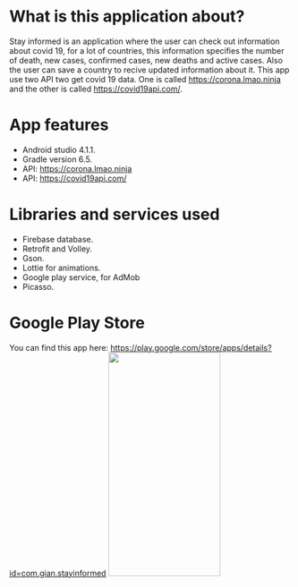 # What is this application about?
Stay informed is an application where the user can check out information about covid 19, for a lot of countries, this information specifies the number of death, new cases, confirmed cases, new deaths and active cases. Also the user can save a country to recive updated information about it. This app use two API two get covid 19 data. One is called https://corona.lmao.ninja and the other is called https://covid19api.com/.

# App features

* Android studio 4.1.1.
* Gradle version 6.5.
* API: https://corona.lmao.ninja
* API: https://covid19api.com/

# Libraries and services used

* Firebase database.
* Retrofit and Volley.
* Gson.
* Lottie for animations.
* Google play service, for AdMob
* Picasso.

# Google Play Store
You can find this app here: https://play.google.com/store/apps/details?id=com.gian.stayinformed
<img src="https://user-images.githubusercontent.com/59579790/117869553-4f838500-b271-11eb-84d5-458730d6529e.png" width="200" height="400" />
